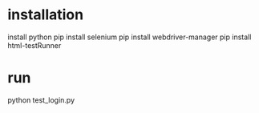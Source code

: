 # installation
install python
pip install selenium
pip install webdriver-manager
pip install html-testRunner

# run
python test_login.py